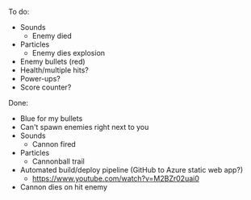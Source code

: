 To do:
- Sounds
  - Enemy died
- Particles
  - Enemy dies explosion
- Enemy bullets (red)
- Health/multiple hits?
- Power-ups?
- Score counter?


Done:
- Blue for my bullets
- Can't spawn enemies right next to you
- Sounds
  - Cannon fired
- Particles
  - Cannonball trail
- Automated build/deploy pipeline (GitHub to Azure static web app?)
  - https://www.youtube.com/watch?v=M2BZr02uai0
- Cannon dies on hit enemy